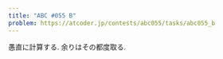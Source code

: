 ```yaml
---
title: "ABC #055 B"
problem: https://atcoder.jp/contests/abc055/tasks/abc055_b
---
```

愚直に計算する. 余りはその都度取る.
